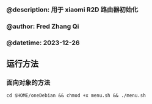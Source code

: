 ### @description: 用于 xiaomi R2D 路由器初始化

### @author: Fred Zhang Qi

### @datetime: 2023-12-26

## 运行方法

### 面向对象的方法
`cd $HOME/oneDebian && chmod +x menu.sh && ./menu.sh`
